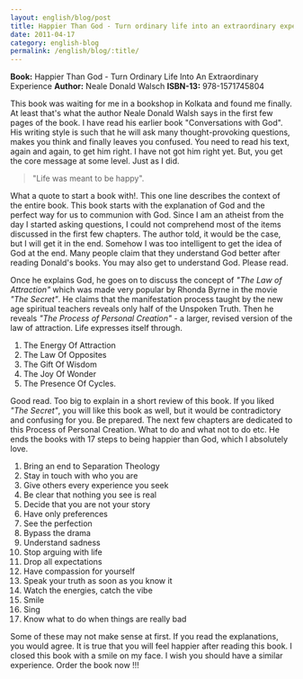```yaml
---
layout: english/blog/post
title: Happier Than God - Turn ordinary life into an extraordinary experience
date: 2011-04-17
category: english-blog
permalink: /english/blog/:title/
---
```


**Book:** Happier Than God - Turn Ordinary Life Into An Extraordinary Experience
**Author:** Neale Donald Walsch
**ISBN-13:** 978-1571745804

This book was waiting for me in a bookshop in Kolkata and found me finally. At least that's what the author Neale Donald Walsh says in the first few pages of the book. I have read his earlier book "Conversations with God". His writing style is such that he will ask many thought-provoking questions, makes you think and finally leaves you confused. You need to read his text, again and again, to get him right. I have not got him right yet. But, you get the core message at some level. Just as I did.

> "Life was meant to be happy".

What a quote to start a book with!. This one line describes the context of the entire book. This book starts with the explanation of God and the perfect way for us to communion with God. Since I am an atheist from the day I started asking questions, I could not comprehend most of the items discussed in the first few chapters. The author told, it would be the case, but I will get it in the end. Somehow I was too intelligent to get the idea of God at the end. Many people claim that they understand God better after reading Donald's books. You may also get to understand God. Please read.

Once he explains God, he goes on to discuss the concept of *"The Law of Attraction"* which was made very popular by Rhonda Byrne in the movie *"The Secret"*. He claims that the manifestation process taught by the new age spiritual teachers reveals only half of the Unspoken Truth. Then he reveals *"The Process of Personal Creation"* - a larger, revised version of the law of attraction. Life expresses itself through.

1. The Energy Of Attraction
2. The Law Of Opposites
3. The Gift Of Wisdom
4. The Joy Of Wonder
5. The Presence Of Cycles.

Good read. Too big to explain in a short review of this book. If you liked *"The Secret"*, you will like this book as well, but it would be contradictory and confusing for you. Be prepared. The next few chapters are dedicated to this Process of Personal Creation. What to do and what not to do etc. He ends the books with 17 steps to being happier than God, which I absolutely love.

1. Bring an end to Separation Theology
2. Stay in touch with who you are
3. Give others every experience you seek
4. Be clear that nothing you see is real
5. Decide that you are not your story
6. Have only preferences
7. See the perfection
8. Bypass the drama
9. Understand sadness
10. Stop arguing with life
11. Drop all expectations
12. Have compassion for yourself
13. Speak your truth as soon as you know it
14. Watch the energies, catch the vibe
15. Smile
16. Sing
17. Know what to do when things are really bad

Some of these may not make sense at first. If you read the explanations, you would agree. It is true that you will feel happier after reading this book. I closed this book with a smile on my face. I wish you should have a similar experience. Order the book now !!!
